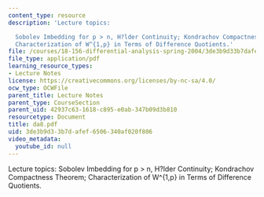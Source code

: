 ```yaml
---
content_type: resource
description: 'Lecture topics:

  Sobolev Imbedding for p > n, H?lder Continuity; Kondrachov Compactness Theorem;
  Characterization of W^{1,p} in Terms of Difference Quotients.'
file: /courses/18-156-differential-analysis-spring-2004/3de3b9d33b7dafef6506340af020f806_da8.pdf
file_type: application/pdf
learning_resource_types:
- Lecture Notes
license: https://creativecommons.org/licenses/by-nc-sa/4.0/
ocw_type: OCWFile
parent_title: Lecture Notes
parent_type: CourseSection
parent_uid: 42937c63-1618-c895-e0ab-347b09d3b810
resourcetype: Document
title: da8.pdf
uid: 3de3b9d3-3b7d-afef-6506-340af020f806
video_metadata:
  youtube_id: null
---
```

Lecture topics:
Sobolev Imbedding for p > n, H?lder Continuity; Kondrachov Compactness Theorem; Characterization of W^{1,p} in Terms of Difference Quotients.